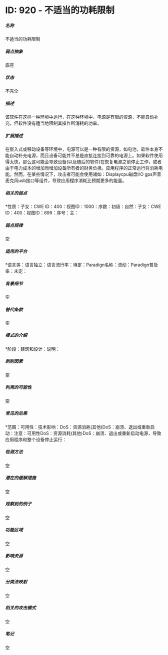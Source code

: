 # ID: 920 - 不适当的功耗限制
<h5>名称</h5>不适当的功耗限制
<h5>弱点抽象</h5>底座
<h5>状态</h5>不完全
<h5>描述</h5>该软件在这样一种环境中运行，在这种环境中，电源是有限的资源，不能自动补充，但软件没有适当地限制其操作所消耗的功率。
<h5>扩展描述</h5>在嵌入式或移动设备等环境中，电源可以是一种有限的资源，如电池，软件本身不能自动补充电源，而且设备可能并不总是直接连接到可靠的电源上。如果软件使用得太快，那么这可能会导致设备(以及随后的软件)在恢复电源之前停止工作，或者由于电力成本的增加而增加设备所有者的财务负担。应用程序的正常运行将消耗电能。然而，在某些情况下，攻击者可能会使用诸如：Displaycpu磁盘I/O gps声音麦克风usb接口等组件，导致应用程序消耗比预期更多的能量。
<h5>相关的弱点</h5>*性质：子女：CWE ID：400：视图ID：1000：序数：初级：自然：子女：CWE ID：400：视图ID：699：序号：主：
<h5>弱点规律</h5>空
<h5>适用的平台</h5>*语言类：语言独立：语言流行率：待定：Paradign名称：流动：Paradign普及率：未定：
<h5>背景细节</h5>空
<h5>替代条款</h5>空
<h5>模式的介绍</h5>*阶段：建筑和设计：说明：
<h5>剥削因素</h5>空
<h5>利用的可能性</h5>空
<h5>常见的后果</h5>*范围：可用性：技术影响：DoS：资源消耗(其他)DoS：崩溃、退出或重新启动：注意：可用性DoS：资源消耗(其他)DoS：崩溃、退出或重新启动电源，导致应用程序和整个设备停止运行：
<h5>检测方法</h5>空
<h5>潜在的缓解措施</h5>空
<h5>观察到的例子</h5>空
<h5>功能区域</h5>空
<h5>影响资源</h5>空
<h5>分类法映射</h5>空
<h5>相关的攻击模式</h5>空
<h5>笔记</h5>空

